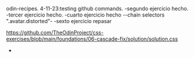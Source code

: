  odin-recipes.
4-11-23:testing github commands.
-segundo ejercicio hecho.
-tercer ejercicio hecho.
-cuarto ejercicio hecho --chain selectors ".avatar.distorted"-
-sexto ejercicio repasar

 https://github.com/TheOdinProject/css-exercises/blob/main/foundations/06-cascade-fix/solution/solution.css

- 
